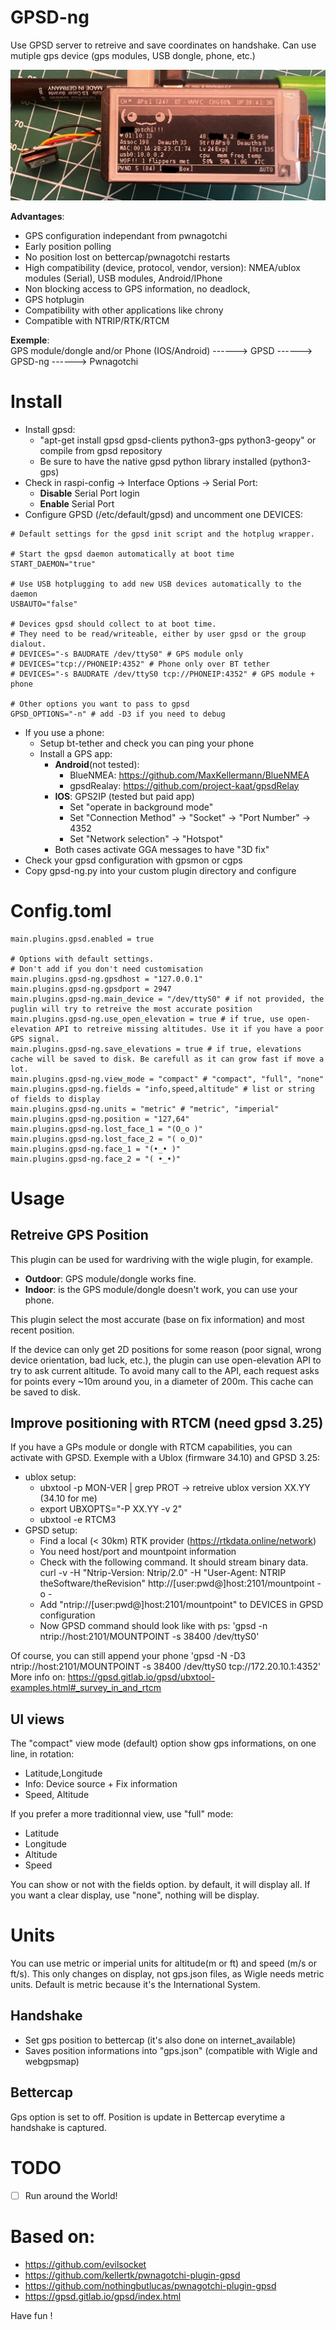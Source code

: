 # GPSD-ng
Use GPSD server to retreive and save coordinates on handshake. Can use mutiple gps device (gps modules, USB dongle, phone, etc.)

![Front image of pwnagotchi](pwnagotchi.jpeg)

__Advantages__:
- GPS configuration independant from pwnagotchi
- Early position polling
- No position lost on bettercap/pwnagotchi restarts
- High compatibility (device, protocol, vendor, version): NMEA/ublox modules (Serial), USB modules, Android/IPhone
- Non blocking access to GPS information, no deadlock, 
- GPS hotplugin
- Compatibility with other applications like chrony
- Compatible with NTRIP/RTK/RTCM

__Exemple__:\
GPS module/dongle and/or Phone (IOS/Android) ------> GPSD ------> GPSD-ng ------> Pwnagotchi

# Install
- Install gpsd:
  - "apt-get install gpsd gpsd-clients python3-gps python3-geopy" or compile from gpsd repository
  - Be sure to have the native gpsd python library installed (python3-gps)
- Check in raspi-config -> Interface Options -> Serial Port:
  - __Disable__ Serial Port login
  - __Enable__ Serial Port 
- Configure GPSD (/etc/default/gpsd) and uncomment one DEVICES:
```
# Default settings for the gpsd init script and the hotplug wrapper.

# Start the gpsd daemon automatically at boot time
START_DAEMON="true"

# Use USB hotplugging to add new USB devices automatically to the daemon
USBAUTO="false"

# Devices gpsd should collect to at boot time.
# They need to be read/writeable, either by user gpsd or the group dialout.
# DEVICES="-s BAUDRATE /dev/ttyS0" # GPS module only
# DEVICES="tcp://PHONEIP:4352" # Phone only over BT tether
# DEVICES="-s BAUDRATE /dev/ttyS0 tcp://PHONEIP:4352" # GPS module + phone

# Other options you want to pass to gpsd
GPSD_OPTIONS="-n" # add -D3 if you need to debug
```
- If you use a phone:
  - Setup bt-tether and check you can ping your phone
  - Install a GPS app:
    - __Android__(not tested):
      - BlueNMEA: https://github.com/MaxKellermann/BlueNMEA
      - gpsdRealay: https://github.com/project-kaat/gpsdRelay
    - __IOS__: GPS2IP (tested but paid app)
      - Set "operate in background mode"
      - Set "Connection Method" -> "Socket" -> "Port Number" -> 4352
      - Set "Network selection" -> "Hotspot"
    - Both cases activate GGA messages to have "3D fix"
- Check your gpsd configuration with gpsmon or cgps
- Copy gpsd-ng.py into your custom plugin directory and configure

# Config.toml
```
main.plugins.gpsd.enabled = true

# Options with default settings.
# Don't add if you don't need customisation
main.plugins.gpsd-ng.gpsdhost = "127.0.0.1"
main.plugins.gpsd-ng.gpsdport = 2947
main.plugins.gpsd-ng.main_device = "/dev/ttyS0" # if not provided, the puglin will try to retreive the most accurate position
main.plugins.gpsd-ng.use_open_elevation = true # if true, use open-elevation API to retreive missing altitudes. Use it if you have a poor GPS signal.
main.plugins.gpsd-ng.save_elevations = true # if true, elevations cache will be saved to disk. Be carefull as it can grow fast if move a lot.
main.plugins.gpsd-ng.view_mode = "compact" # "compact", "full", "none" 
main.plugins.gpsd-ng.fields = "info,speed,altitude" # list or string of fields to display
main.plugins.gpsd-ng.units = "metric" # "metric", "imperial"
main.plugins.gpsd-ng.position = "127,64"
main.plugins.gpsd-ng.lost_face_1 = "(O_o )"
main.plugins.gpsd-ng.lost_face_2 = "( o_O)"
main.plugins.gpsd-ng.face_1 = "(•_• )"
main.plugins.gpsd-ng.face_2 = "( •_•)"
```

# Usage
## Retreive GPS Position
This plugin can be used for wardriving with the wigle plugin, for example.
- __Outdoor__: GPS module/dongle works fine. 
- __Indoor__: is the GPS module/dongle doesn't work, you can use your phone.

This plugin select the most accurate (base on fix information) and most recent position.

If the device can only get 2D positions for some reason (poor signal, wrong device orientation, bad luck, etc.), the plugin can use open-elevation API to try to ask current altitude.
To avoid many call to the API, each request asks for points every ~10m around you, in a diameter of 200m. This cache can be saved to disk.

## Improve positioning with RTCM (need gpsd 3.25)
If you have a GPs module or dongle with RTCM capabilities, you can activate with GPSD.
Exemple with a Ublox (firmware 34.10) and GPSD 3.25:
- ublox setup:
  - ubxtool -p MON-VER | grep PROT  -> retreive ublox version XX.YY (34.10 for me)
  - export UBXOPTS="-P XX.YY -v 2"
  - ubxtool -e RTCM3
- GPSD setup:
  - Find a local (< 30km) RTK provider (https://rtkdata.online/network)
  - You need host/port and mountpoint information
  - Check with the following command. It should stream binary data.\
curl -v -H "Ntrip-Version: Ntrip/2.0" -H "User-Agent: NTRIP theSoftware/theRevision" http://[user:pwd@]host:2101/mountpoint -o -
  - Add "ntrip://[user:pwd@]host:2101/mountpoint" to DEVICES in GPSD configuration
  - Now GPSD command should look like with ps: 'gpsd -n ntrip://host:2101/MOUNTPOINT -s 38400 /dev/ttyS0'

Of course, you can still append your phone 'gpsd -N -D3 ntrip://host:2101/MOUNTPOINT -s 38400 /dev/ttyS0 tcp://172.20.10.1:4352'
More info on: https://gpsd.gitlab.io/gpsd/ubxtool-examples.html#_survey_in_and_rtcm

## UI views
The "compact" view mode (default) option show gps informations, on one line, in rotation:
- Latitude,Longitude
- Info: Device source + Fix information
- Speed, Altitude

If you prefer a more traditionnal view, use "full" mode:
- Latitude
- Longitude
- Altitude
- Speed

You can show or not with the fields option. by default, it will display all.
If you want a clear display, use "none", nothing will be display.

# Units
You can use metric or imperial units for altitude(m or ft) and speed (m/s or ft/s).
This only changes on display, not gps.json files, as Wigle needs metric units. 
Default is metric because it's the International System. 

## Handshake
- Set gps position to bettercap (it's also done on internet_available)
- Saves position informations into "gps.json" (compatible with Wigle and webgpsmap)

## Bettercap
Gps option is set to off. Position is update in Bettercap everytime a handshake is captured.

# TODO
- [ ] Run around the World!
 
# Based on:
- https://github.com/evilsocket
- https://github.com/kellertk/pwnagotchi-plugin-gpsd
- https://github.com/nothingbutlucas/pwnagotchi-plugin-gpsd
- https://gpsd.gitlab.io/gpsd/index.html

Have fun !
